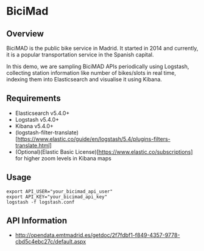 # BiciMad

## Overview

BiciMAD is the public bike service in Madrid. It started in 2014 and currently, it is a popular transportation service in the Spanish capital.

In this demo, we are sampling BiciMAD APIs periodically using Logstash, collecting station information like number of bikes/slots in real time, indexing them into Elasticsearch and visualise it using Kibana.


## Requirements

- Elasticsearch v5.4.0+
- Logstash v5.4.0+
- Kibana v5.4.0+
- (logstash-filter-translate)[https://www.elastic.co/guide/en/logstash/5.4/plugins-filters-translate.html]
- (Optional)(Elastic Basic License)[https://www.elastic.co/subscriptions] for higher zoom levels in Kibana maps


## Usage
```
export API_USER="your_bicimad_api_user"
export API_KEY="your_bicimad_api_key"
logstash -f logstash.conf
```


## API Information

- http://opendata.emtmadrid.es/getdoc/2f7fdbf1-f849-4357-9778-cbd5c4ebc27c/default.aspx